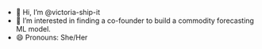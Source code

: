 - 👋 Hi, I’m @victoria-ship-it
- 👀 I’m interested in finding a co-founder to build a commodity forecasting ML model. 
- 😄 Pronouns: She/Her

<!---
victoria-ship-it/victoria-ship-it is a ✨ special ✨ repository because its `README.md` (this file) appears on your GitHub profile.
You can click the Preview link to take a look at your changes.
--->
